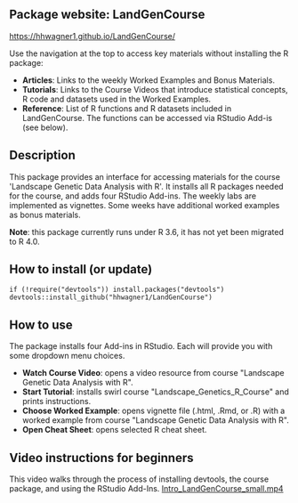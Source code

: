 ## Package website: LandGenCourse 
<https://hhwagner1.github.io/LandGenCourse/>

Use the navigation at the top to access key materials without installing the R package:

- **Articles**: Links to the weekly Worked Examples and Bonus Materials.
- **Tutorials**: Links to the Course Videos that introduce statistical concepts, R code and datasets used in the Worked Examples.
- **Reference**: List of R functions and R datasets included in LandGenCourse. The functions can be accessed via RStudio Add-is (see below). 

## Description
This package provides an interface for accessing materials for the course 'Landscape Genetic Data Analysis with R'. It installs all R packages needed for the course, and adds four RStudio Add-ins. The weekly labs are implemented as vignettes. Some weeks have additional worked examples as bonus materials.

**Note**: this package currently runs under R 3.6, it has not yet been migrated to R 4.0.


## How to install (or update)
```{r}
if (!require("devtools")) install.packages("devtools")
devtools::install_github("hhwagner1/LandGenCourse")
```

## How to use
The package installs four Add-ins in RStudio. Each will provide you with some dropdown menu choices.

- **Watch Course Video**: opens a video resource from course "Landscape Genetic Data Analysis with R".
- **Start Tutorial**: installs swirl course "Landscape_Genetics_R_Course" and prints instructions.
- **Choose Worked Example**: opens vignette file (.html, .Rmd, or .R) with a worked example from course "Landscape Genetic Data Analysis with R".
- **Open Cheat Sheet**: opens selected R cheat sheet.

## Video instructions for beginners
This video walks through the process of installing devtools, the course package, and using the RStudio Add-Ins.
<a href="https://www.dropbox.com/s/598kwim7x09m47t/Intro_LandGenCourse_small.mp4?dl=0" target="_blank">Intro_LandGenCourse_small.mp4</a>

